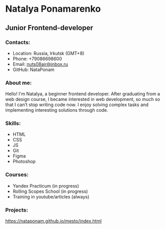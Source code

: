 # Natalya Ponamarenko
## Junior Frontend-developer
### Contacts:
* Location: Russia, Irkutsk (GMT+8)
* Phone: +79086698600
* Email: nuts08air@inbox.ru
* GitHub: NataPonam
### About me:
Hello! I'm Natalya, a beginner frontend developer. After graduating from a web design course, I became interested in web development, so much so that I can’t stop writing code now. I enjoy solving complex tasks and implementing interesting solutions through code.
### Skills:
* HTML
* CSS
* JS
* Git
* Figma
* Photoshop
### Courses:
* Yandex Practicum (in progress)
* Rolling Scopes School (in progress)
* Training in youtube/articles (always)
### Projects:
https://nataponam.github.io/mesto/index.html